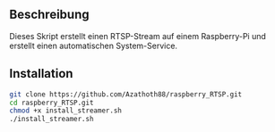 ## Beschreibung ##
Dieses Skript erstellt einen RTSP-Stream auf einem Raspberry-Pi und erstellt einen automatischen System-Service.

## Installation ##

```bash
git clone https://github.com/Azathoth88/raspberry_RTSP.git
cd raspberry_RTSP.git
chmod +x install_streamer.sh
./install_streamer.sh
```


